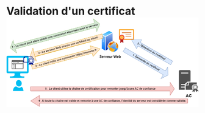 # Validation d'un certificat![](../../../media/Cours-Web-Reseau-Sécurité-Validation-de-certificat-image1.png)

